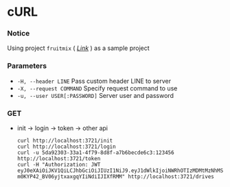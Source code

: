 # cURL

### Notice
Using project `fruitmix` ( [*Link*](https://github.com/JiangWeiGitHub/FruitMix) ) as a sample project

### Parameters
+ `-H, --header LINE` Pass custom header LINE to server
+ `-X, --request COMMAND` Specify request command to use
+ `-u, --user USER[:PASSWORD]` Server user and password

### GET
+ init -> login -> token -> other api<P>
  ```
  curl http://localhost:3721/init
  curl http://localhost:3721/login        
  curl -u 5da92303-33a1-4f79-8d8f-a7b6becde6c3:123456 http://localhost:3721/token        
  curl -H "Authorization: JWT eyJ0eXAiOiJKV1QiLCJhbGciOiJIUzI1NiJ9.eyJ1dWlkIjoiNWRhOTIzMDMtMzNhMS00Zjc5LThkOGYtYTdiNmJlY2RlNmMzIn0.79bUgRf9-m0KYP42_BV06yjtxaxgqYIiNdiIJIXfRMM" http://localhost:3721/drives
  ```


